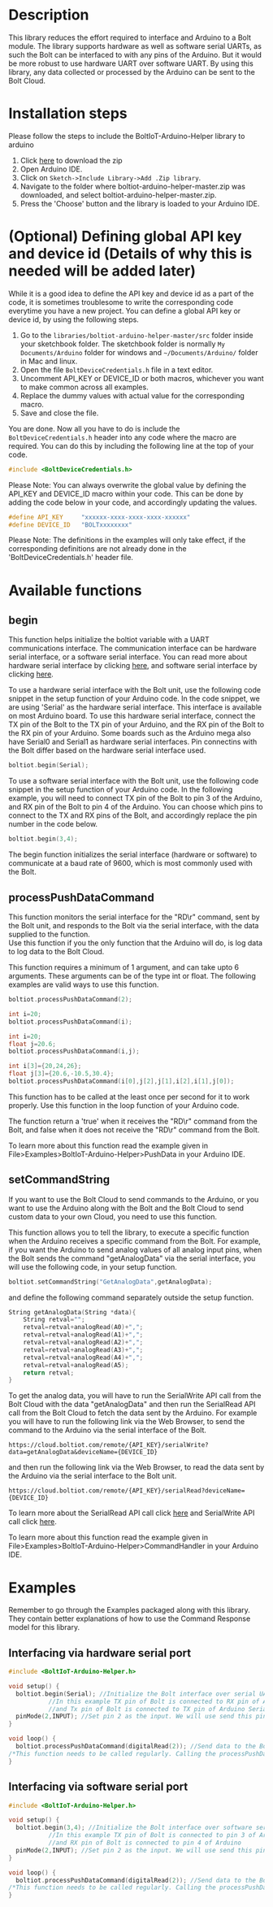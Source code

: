 # Description
This library reduces the effort required to interface and Arduino to a Bolt module.
The library supports hardware as well as software serial UARTs, as such the Bolt can be interfaced to with any pins of the Arduino. But it would be more robust to use hardware UART over software UART.
By using this library, any data collected or processed by the Arduino can be sent to the Bolt Cloud.

# Installation steps
Please follow the steps to include the BoltIoT-Arduino-Helper library to arduino
1. Click [here](https://github.com/Vinayakj009/boltiot-arduino-helper/archive/master.zip) to download the zip
2. Open Arduino IDE.
3. Click on ```Sketch->Include Library->Add .Zip library```.
4. Navigate to the folder where boltiot-arduino-helper-master.zip was downloaded, and select boltiot-arduino-helper-master.zip.
5. Press the 'Choose' button and the library is loaded to your Arduino IDE.

# (Optional) Defining global API key and device id (Details of why this is needed will be added later)
While it is a good idea to define the API key and device id as a part of the code, it is sometimes troublesome to write the corresponding code everytime you have a new project.
You can define a global API key or device id, by using the following steps.
1. Go to the ```libraries/boltiot-arduino-helper-master/src``` folder inside your sketchbook folder. The sketchbook folder is normally ```My Documents/Arduino``` folder for windows and ```~/Documents/Arduino/``` folder in Mac and linux. 
2. Open the file ```BoltDeviceCredentials.h``` file in a text editor.
3. Uncomment API_KEY or DEVICE_ID or both macros, whichever you want to make common across all examples.
4. Replace the dummy values with actual value for the corresponding macro.
5. Save and close the file.

You are done.
Now all you have to do is include the ```BoltDeviceCredentials.h``` header into any code where the macro are required.
You can do this by including the following line at the top of your code.
```cpp
#include <BoltDeviceCredentials.h>
```

Please Note: You can always overwrite the global value by defining the API_KEY and DEVICE_ID macro within your code. This can be done by adding the code below in your code, and accordingly updating the values.
```cpp
#define API_KEY     "xxxxxx-xxxx-xxxx-xxxx-xxxxxx"
#define DEVICE_ID   "BOLTxxxxxxxx"
```

Please Note: The definitions in the examples will only take effect, if the corresponding definitions are not already done in the 'BoltDeviceCredentials.h' header file.
# Available functions
## begin
This function helps initialize the boltiot variable with a UART communications interface. The communication interface can be hardware serial interface, or a software serial interface.
You can read more about hardware serial interface by clicking [here](https://www.arduino.cc/reference/en/language/functions/communication/serial/), and software serial interface by clicking [here](https://www.arduino.cc/en/Reference/SoftwareSerial).

To use a hardware serial interface with the Bolt unit, use the following code snippet in the setup function of your Arduino code. In the code snippet, we are using 'Serial' as the hardware serial interface. This interface is available on most Arduino board. To use this hardware serial interface, connect the TX pin of the Bolt to the TX pin of your Arduino, and the RX pin of the Bolt to the RX pin of your Arduino. Some boards such as the Arduino mega also have Serial0 and Serial1 as hardware serial interfaces. Pin connectins with the Bolt differ based on the hardware serial interface used.
```cpp
boltiot.begin(Serial);
```

To use a software serial interface with the Bolt unit, use the following code snippet in the setup function of your Arduino code. In the following example, you will need to connect TX pin of the Bolt to pin 3 of the Arduino, and RX pin of the Bolt to pin 4 of the Arduino. You can choose which pins to connect to the TX and RX pins of the Bolt, and accordingly replace the pin number in the code below.
```cpp
boltiot.begin(3,4);
```
The begin function initializes the serial interface (hardware or software) to communicate at a baud rate of 9600, which is most commonly used with the Bolt.

## processPushDataCommand
This function monitors the serial interface for the "RD\r" command, sent by the Bolt unit, and responds to the Bolt via the serial interface, with the data supplied to the function.<br>
Use this function if you the only function that the Arduino will do, is log data to log data to the Bolt Cloud.<br>

This function requires a minimum of 1 argument, and can take upto 6 arguments. These arguments can be of the type int or float. The following examples are valid ways to use this function.
```cpp
boltiot.processPushDataCommand(2);
```

```cpp
int i=20;
boltiot.processPushDataCommand(i);
```

```cpp
int i=20;
float j=20.6;
boltiot.processPushDataCommand(i,j);
```

```cpp
int i[3]={20,24,26};
float j[3]={20.6,-10.5,30.4};
boltiot.processPushDataCommand(i[0],j[2],j[1],i[2],i[1],j[0]);
```
This function has to be called at the least once per second for it to work properly. Use this function in the loop function of your Arduino code.

The function return a 'true' when it receives the "RD\r" command from the Bolt, and false when it does not receive the "RD\r" command from the Bolt.

To learn more about this function read the example given in File>Examples>BoltIoT-Arduino-Helper>PushData in your Arduino IDE.

## setCommandString
If you want to use the Bolt Cloud to send commands to the Arduino, or you want to use the Arduino along with the Bolt and the Bolt Cloud to send custom data to your own Cloud, you need to use this function.

This function allows you to tell the library, to execute a specific function when the Arduino receives a specific command from the Bolt.
For example, if you want the Arduino to send analog values of all analog input pins, when the Bolt sends the command "getAnalogData" via the serial interface, you will use the following code, in your setup function.
```cpp
boltiot.setCommandString("GetAnalogData",getAnalogData);
```

and define the following command separately outside the setup function.
```cpp
String getAnalogData(String *data){
	String retval="";
	retval=retval+analogRead(A0)+",";
	retval=retval+analogRead(A1)+",";
	retval=retval+analogRead(A2)+",";
	retval=retval+analogRead(A3)+",";
	retval=retval+analogRead(A4)+",";
	retval=retval+analogRead(A5);
	return retval;
}
```

To get the analog data, you will have to run the SerialWrite API call from the Bolt Cloud with the data "getAnalogData" and then run the SerialRead API call from the Bolt Cloud to fetch the data sent by the Arduino.
For example you will have to run the following link via the Web Browser, to send the command to the Arduino via the serial interface of the Bolt.
```
https://cloud.boltiot.com/remote/{API_KEY}/serialWrite?data=getAnalogData&deviceName={DEVICE_ID}
```
and then run the following link via the Web Browser, to read the data sent by the Arduino via the serial interface to the Bolt unit.
```
https://cloud.boltiot.com/remote/{API_KEY}/serialRead?deviceName={DEVICE_ID}
```
To learn more about the SerialRead API call click [here](https://docs.boltiot.com/docs/read-incoming-serial-data) and SerialWrite API call click [here](https://docs.boltiot.com/docs/send-serial-data-output).

To learn more about this function read the example given in File>Examples>BoltIoT-Arduino-Helper>CommandHandler in your Arduino IDE.
# Examples
Remember to go through the Examples packaged along with this library. They contain better explanations of how to use the Command Response model for this library.
## Interfacing via hardware serial port
```cpp
#include <BoltIoT-Arduino-Helper.h>

void setup() {
  boltiot.begin(Serial); //Initialize the Bolt interface over serial UART. Serial could be replaced with Serial0 or Serial1 on Arduino mega boards.
		   //In this example TX pin of Bolt is connected to RX pin of Arduino Serial Port
		   //and Tx pin of Bolt is connected to TX pin of Arduino Serial Port
  pinMode(2,INPUT); //Set pin 2 as the input. We will use send this pin's state as the data to the Bolt cloud
}

void loop() {
  boltiot.processPushDataCommand(digitalRead(2)); //Send data to the Bolt cloud, when the Bolt polls the Arduino for data.
/*This function needs to be called regularly. Calling the processPushDataCommand function once every second is required*/
}
```


## Interfacing via software serial port
```cpp
#include <BoltIoT-Arduino-Helper.h>

void setup() {
  boltiot.begin(3,4); //Initialize the Bolt interface over software serial UART.
		   //In this example TX pin of Bolt is connected to pin 3 of Arduino
		   //and RX pin of Bolt is connected to pin 4 of Arduino
  pinMode(2,INPUT); //Set pin 2 as the input. We will use send this pin's state as the data to the Bolt cloud
}

void loop() {
  boltiot.processPushDataCommand(digitalRead(2)); //Send data to the Bolt cloud, when the Bolt polls the Arduino for data.
/*This function needs to be called regularly. Calling the processPushDataCommand function once every second is required*/
}
```

